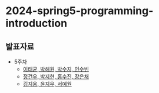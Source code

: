 # 2024-spring5-programming-introduction

## 발표자료
- 5주차
  - [이태균, 박해원, 박수지, 인수빈](https://github.com/LandvibeDev/2024-spring5-programming-introduction/issues/1)
  - [정건우, 박지현, 홍수진, 장은채](https://github.com/LandvibeDev/2024-spring5-programming-introduction/issues/2)
  - [김지웅, 윤지우, 서예원](https://github.com/LandvibeDev/2024-spring5-programming-introduction/issues/3)
